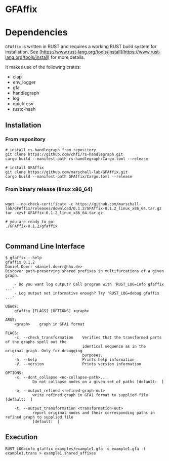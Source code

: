 # GFAffix

# Dependencies

`GFAffix` is written in RUST and requires a working RUST build system for
installation. See
[https://www.rust-lang.org/tools/install](https://www.rust-lang.org/tools/install)
for more details. 

It makes use of the following crates:
* clap
* env\_logger
* gfa
* handlegraph
* log
* quick-csv
* rustc-hash

## Installation

### From repository

```
# install rs-handlegraph from repository
git clone https://github.com/chfi/rs-handlegraph.git
cargo build --manifest-path rs-handlegraph/Cargo.toml --release

# install GFAffix
git clone https://github.com/marschall-lab/GFAffix.git
cargo build --manifest-path GFAffix/Cargo.toml --release
```

### From binary release (linux x86\_64)

```

wget --no-check-certificate -c https://github.com/marschall-lab/GFAffix/releases/download/0.1.2/GFAffix-0.1.2_linux_x86_64.tar.gz 
tar -xzvf GFAffix-0.1.2_linux_x86_64.tar.gz 

# you are ready to go! 
./GFAffix-0.1.2/gfaffix


```

## Command Line Interface

```
$ gfaffix --help
gfaffix 0.1.2
Daniel Doerr <daniel.doerr@hhu.de>
Discover path-preserving shared prefixes in multifurcations of a given graph.

    - Do you want log output? Call program with 'RUST_LOG=info gfaffix ...'
    - Log output not informative enough? Try 'RUST_LOG=debug gfaffix ...'

USAGE:
    gfaffix [FLAGS] [OPTIONS] <graph>

ARGS:
    <graph>    graph in GFA1 format

FLAGS:
    -c, --check_transformation    Verifies that the transformed parts of the graphs spell out the
                                  identical sequence as in the original graph. Only for debugging
                                  purposes.
    -h, --help                    Prints help information
    -V, --version                 Prints version information

OPTIONS:
    -x, --dont_collapse <no-collapse-path>...
            Do not collapse nodes on a given set of paths [default:  ]

    -o, --output_refined <refined-graph-out>
            write refined graph in GFA1 format to supplied file [default:  ]

    -t, --output_transformation <transformation-out>
            report original nodes and their corresponding paths in refined graph to supplied file
            [default:  ]
```

## Execution

```
RUST_LOG=info gfaffix examples/example1.gfa -o example1.gfa -t example1.trans > example1.shared_affixes
```
